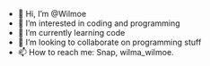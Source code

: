 - 👋 Hi, I’m @Wilmoe
- 👀 I’m interested in coding and programming
- 🌱 I’m currently learning code
- 💞️ I’m looking to collaborate on programming stuff
- 📫 How to reach me: Snap, wilma_wilmoe.

<!---
Wilmoe/Wilmoe is a ✨ special ✨ repository because its `README.md` (this file) appears on your GitHub profile.
You can click the Preview link to take a look at your changes.
--->

